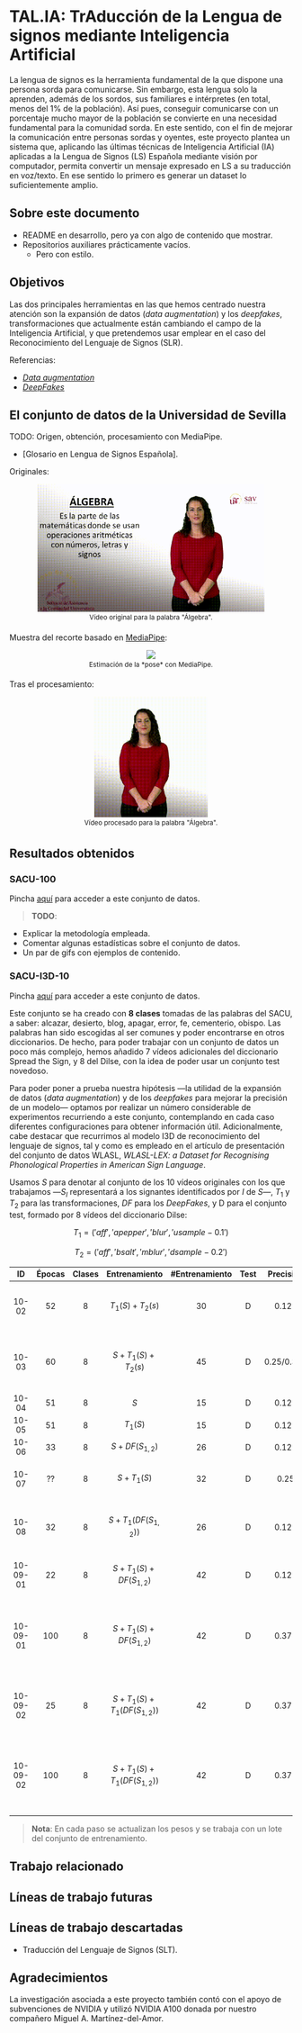 # TAL.IA: TrAducción de la Lengua de signos mediante Inteligencia Artificial

La lengua de signos es la herramienta fundamental de la que dispone una persona sorda para comunicarse. Sin embargo, esta lengua solo la aprenden, además de los sordos, sus familiares e intérpretes (en total, menos del 1% de la población). Así pues, conseguir comunicarse con un porcentaje mucho mayor de la población se convierte en una necesidad fundamental para la comunidad sorda. En este sentido, con el fin de mejorar la comunicación entre personas sordas y oyentes, este proyecto plantea un sistema que, aplicando las últimas técnicas de Inteligencia Artificial (IA) aplicadas a la Lengua de Signos (LS) Española mediante visión por computador, permita convertir un mensaje expresado en LS a su traducción en voz/texto. En ese sentido lo primero es generar un dataset lo suficientemente amplio.


## Sobre este documento
- README en desarrollo, pero ya con algo de contenido que mostrar.
- Repositorios auxiliares prácticamente vacíos.
  - Pero con estilo.

## Objetivos

Las dos principales herramientas en las que hemos centrado nuestra atención son la expansión de datos (*data augmentation*) y los *deepfakes*, transformaciones que actualmente están cambiando el campo de la Inteligencia Artificial, y que pretendemos usar emplear en el caso del Reconocimiento del Lenguaje de Signos (SLR).

Referencias:
* [*Data augmentation*](https://tal-ia.github.io/data_augmentation/)
* [*DeepFakes*](https://tal-ia.github.io/deepfakes/)

## El conjunto de datos de la Universidad de Sevilla

TODO: Origen, obtención, procesamiento con MediaPipe.

* [Glosario en Lengua de Signos Española].

Originales:
<p align='center'><img src='gif/sinprocesar_Algebra.gif' width='80%'><br><sup>Vídeo original para la palabra "Álgebra".</sup><br></p>

Muestra del recorte basado en [MediaPipe](https://mediapipe.dev/):
<p align='center'><img src='gif/MP_Algebra.gif' width='40%'><br><sup>Estimación de la *pose* con MediaPipe.</sup><br></p>

Tras el procesamiento:
<p align='center'><img src='gif/original_Algebra.gif' width='40%'><br><sup>Vídeo procesado para la palabra "Álgebra".</sup><br></p>

## Resultados obtenidos

### SACU-100
 
 Pincha [aquí](img/under_development.jpeg) para acceder a este conjunto de datos.
 
> **TODO**:
  - Explicar la metodología empleada.
  - Comentar algunas estadísticas sobre el conjunto de datos.
  - Un par de gifs con ejemplos de contenido.
  

### SACU-I3D-10

Pincha [aquí](img/under_development.jpeg) para acceder a este conjunto de datos.

Este conjunto se ha creado con **8 clases** tomadas de las palabras del SACU, a saber: alcazar, desierto, blog, apagar, error, fe, cementerio, obispo. Las palabras han sido escogidas al ser comunes y poder encontrarse en otros diccionarios. De hecho, para poder trabajar con un conjunto de datos un poco más complejo, hemos añadido 7 vídeos adicionales del diccionario Spread the Sign, y 8 del Dilse, con la idea de poder usar un conjunto test novedoso.

Para poder poner a prueba nuestra hipótesis —la utilidad de la expansión de datos (*data augmentation*) y de los *deepfakes* para mejorar la precisión de un modelo— optamos por realizar un número considerable de experimentos recurriendo a este conjunto, contemplando en cada caso diferentes configuraciones para obtener información útil. Adicionalmente, cabe destacar que recurrimos al modelo I3D de reconocimiento del lenguaje de signos, tal y como es empleado en el artículo de presentación del conjunto de datos WLASL, *WLASL-LEX: a Dataset for Recognising Phonological Properties in American Sign Language*.

Usamos $S$ para denotar al conjunto de los 10 vídeos originales con los que trabajamos —$S_{I}$ representará a los signantes identificados por $I$ de $S$—, $T_1$ y $T_2$ para las transformaciones, $DF$ para los *DeepFakes*, y D para el conjunto test, formado por 8 vídeos del diccionario Dilse:

$$T_1 = ('aff', 'apepper', 'blur', 'usample-0.1')$$

$$T_2 = ('aff', 'bsalt', 'mblur', 'dsample-0.2')$$

| ID | Épocas | Clases | Entrenamiento | #Entrenamiento | Test | Precisión | Notas |
|:-:|:-:|:------:|:-------------:|:----:|:----:|:---------:|:-----:|
| 10-02 | 52 |  8     | $T_1(S) + T_2(s)$ | 30 | D | 0.125 | Empezaba con 0.25, pero al poco se redujo |
| 10-03 | 60 | 8 | $S + T_1(S) + T_2(s)$ | 45 | D | 0.25/0.375 | Existe variación, llegando a 0.375 en varias ocasiones |
| 10-04 | 51 | 8 | $S$ | 15 | D | 0.125 | |
| 10-05 | 51 | 8 | $T_1(S)$ | 15 | D | 0.125 | |
| 10-06 | 33 | 8 | $S + DF(S_{1,2})$ | 26 | D | 0.125 | |
| 10-07 | ?? | 8 | $S + T_1(S)$ | 32 | D | 0.25 | Mejoras claras desde el principio |
| 10-08 | 32 | 8 | $S + T_1(DF(S_{1,2}))$ | 26 | D | 0.125 | Nótese que no se considera $T_1(S \setminus S_{1,2})$ |
| 10-09-01 | 22 | 8 | $S + T_1(S) + DF(S_{1,2})$ | 42 | D | 0.125 | Llega a 0.25 y 0.375 al principio |
| 10-09-01 | 100 | 8 | $S + T_1(S) + DF(S_{1,2})$ | 42 | D | 0.375 | 0.25 subiendo en 252 pasos, llegando a 0.375 más adelante |
| 10-09-02 | 25 | 8 | $S + T_1(S) + T_1(DF(S_{1,2}))$ | 42 | D | 0.375 | LLega a 0.25 en 162 pasos, y en 266 a la marca|
| 10-09-02 | 100 | 8 | $S + T_1(S) + T_1(DF(S_{1,2}))$ | 42 | D | 0.375 | A partir del paso 360 empieza a bajar y luego se estabiliza en 0.125 |

> **Nota**: En cada paso se actualizan los pesos y se trabaja con un lote del conjunto de entrenamiento.

## Trabajo relacionado

## Líneas de trabajo futuras

## Líneas de trabajo descartadas

- Traducción del Lenguaje de Signos (SLT).

## Agradecimientos
La investigación asociada a este proyecto también contó con el apoyo de subvenciones de NVIDIA y utilizó NVIDIA A100 donada por nuestro compañero Miguel A. Martínez-del-Amor.
